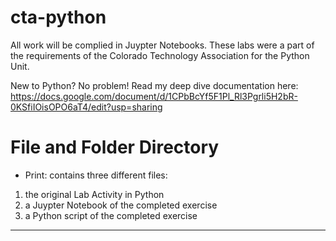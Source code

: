 # cta-python

All work will be complied in Juypter Notebooks. These labs were a part of the requirements of the Colorado Technology Association for the Python Unit.

New to Python? No problem! Read my deep dive documentation here: https://docs.google.com/document/d/1CPbBcYf5F1Pl_Rl3Pgrli5H2bR-0KSfiIOisOPO6aT4/edit?usp=sharing

# File and Folder Directory

- Print: contains three different files: 
1. the original Lab Activity in Python 
2. a Juypter Notebook of the completed exercise
3. a Python script of the completed exercise

<hr>

